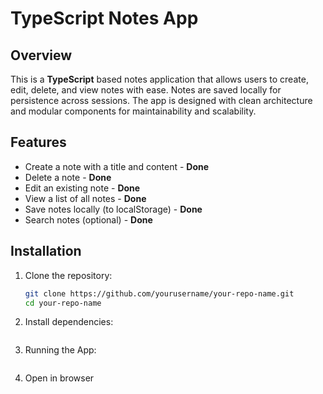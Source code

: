 # TypeScript Notes App

## Overview

This is a **TypeScript** based notes application that allows users to create, edit, delete, and view notes with ease. Notes are saved locally for persistence across sessions. The app is designed with clean architecture and modular components for maintainability and scalability.

## Features

- Create a note with a title and content - **Done**
- Delete a note - **Done**
- Edit an existing note - **Done**
- View a list of all notes - **Done**
- Save notes locally (to localStorage) - **Done**
- Search notes (optional) - **Done**

## Installation

1. Clone the repository:

   ```bash
   git clone https://github.com/yourusername/your-repo-name.git
   cd your-repo-name
   ```

2. Install dependencies:

   ```npm install

   ```

3. Running the App:

   ```npm start

   ```

4. Open in browser

   ```http://localhost:3000

   ```
